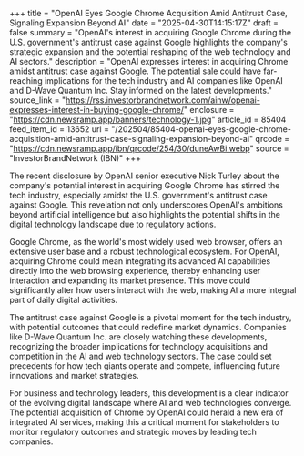 +++
title = "OpenAI Eyes Google Chrome Acquisition Amid Antitrust Case, Signaling Expansion Beyond AI"
date = "2025-04-30T14:15:17Z"
draft = false
summary = "OpenAI's interest in acquiring Google Chrome during the U.S. government's antitrust case against Google highlights the company's strategic expansion and the potential reshaping of the web technology and AI sectors."
description = "OpenAI expresses interest in acquiring Chrome amidst antitrust case against Google. The potential sale could have far-reaching implications for the tech industry and AI companies like OpenAI and D-Wave Quantum Inc. Stay informed on the latest developments."
source_link = "https://rss.investorbrandnetwork.com/ainw/openai-expresses-interest-in-buying-google-chrome/"
enclosure = "https://cdn.newsramp.app/banners/technology-1.jpg"
article_id = 85404
feed_item_id = 13652
url = "/202504/85404-openai-eyes-google-chrome-acquisition-amid-antitrust-case-signaling-expansion-beyond-ai"
qrcode = "https://cdn.newsramp.app/ibn/qrcode/254/30/duneAwBi.webp"
source = "InvestorBrandNetwork (IBN)"
+++

<p>The recent disclosure by OpenAI senior executive Nick Turley about the company's potential interest in acquiring Google Chrome has stirred the tech industry, especially amidst the U.S. government's antitrust case against Google. This revelation not only underscores OpenAI's ambitions beyond artificial intelligence but also highlights the potential shifts in the digital technology landscape due to regulatory actions.</p><p>Google Chrome, as the world's most widely used web browser, offers an extensive user base and a robust technological ecosystem. For OpenAI, acquiring Chrome could mean integrating its advanced AI capabilities directly into the web browsing experience, thereby enhancing user interaction and expanding its market presence. This move could significantly alter how users interact with the web, making AI a more integral part of daily digital activities.</p><p>The antitrust case against Google is a pivotal moment for the tech industry, with potential outcomes that could redefine market dynamics. Companies like D-Wave Quantum Inc. are closely watching these developments, recognizing the broader implications for technology acquisitions and competition in the AI and web technology sectors. The case could set precedents for how tech giants operate and compete, influencing future innovations and market strategies.</p><p>For business and technology leaders, this development is a clear indicator of the evolving digital landscape where AI and web technologies converge. The potential acquisition of Chrome by OpenAI could herald a new era of integrated AI services, making this a critical moment for stakeholders to monitor regulatory outcomes and strategic moves by leading tech companies.</p>